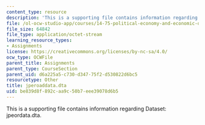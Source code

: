 ```yaml
---
content_type: resource
description: 'This is a supporting file contains information regarding Dataset: jpeordata.dta.'
file: /ol-ocw-studio-app/courses/14-75-political-economy-and-economic-development-fall-2012/be839d8f892caa9c50b7eee39078d6b5_jperoaddata.dta
file_size: 64842
file_type: application/octet-stream
learning_resource_types:
- Assignments
license: https://creativecommons.org/licenses/by-nc-sa/4.0/
ocw_type: OCWFile
parent_title: Assignments
parent_type: CourseSection
parent_uid: d6a225a5-c730-d347-75f2-d530822d6bc5
resourcetype: Other
title: jperoaddata.dta
uid: be839d8f-892c-aa9c-50b7-eee39078d6b5
---
```

This is a supporting file contains information regarding Dataset: jpeordata.dta.